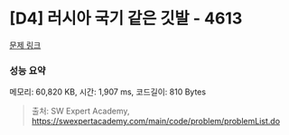 # [D4] 러시아 국기 같은 깃발 - 4613 

[문제 링크](https://swexpertacademy.com/main/code/problem/problemDetail.do?contestProbId=AWQl9TIK8qoDFAXj) 

### 성능 요약

메모리: 60,820 KB, 시간: 1,907 ms, 코드길이: 810 Bytes



> 출처: SW Expert Academy, https://swexpertacademy.com/main/code/problem/problemList.do